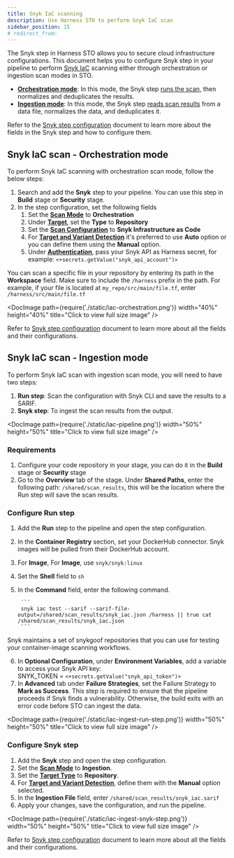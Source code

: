 ```yaml
---
title: Snyk IaC scanning
description: Use Harness STO to perform Snyk IaC scan
sidebar_position: 15
# redirect_from:
---
```


The Snyk step in Harness STO allows you to secure cloud infrastructure configurations. This document helps you to configure Snyk step in your pipeline to perform [Snyk IaC](https://docs.snyk.io/scan-using-snyk/snyk-iac) scanning either through orchestration or ingestion scan modes in STO.

- [**Orchestration mode**](#snyk-container-scan---orchestration-mode): In this mode, the Snyk step [runs the scan](/docs/security-testing-orchestration/key-concepts/run-an-orchestrated-scan-in-sto), then normalizes and deduplicates the results.
- [**Ingestion mode**](#snyk-container-scan---ingestion-mode): In this mode, the Snyk step [reads scan results](/docs/security-testing-orchestration/key-concepts/ingest-scan-results-into-an-sto-pipeline) from a data file, normalizes the data, and deduplicates it.

Refer to the [Snyk step configuration](./snyk-scanner-reference) document to learn more about the fields in the Snyk step and how to configure them.


## Snyk IaC scan - Orchestration mode

To perform Snyk IaC scanning with orchestration scan mode, follow the below steps:

1. Search and add the **Snyk** step to your pipeline. You can use this step in **Build** stage or **Security** stage.
2. In the step configuration, set the following fields
    1. Set the [**Scan Mode**](./snyk-scanner-reference#scan-mode) to **Orchestration**
    2. Under [**Target**](./snyk-scanner-reference#target), set the **Type** to **Repository**
    3. Set the [**Scan Configuration**](./snyk-scanner-reference#scan-configuration) to **Snyk Infrastructure as Code**
    4. For [**Target and Variant Detection**](./snyk-scanner-reference#target-and-variant-detection) it's preferred to use **Auto** option or you can define them using the **Manual** option. 
    5. Under [**Authentication**](./snyk-scanner-reference#authentication), pass your Snyk API as Harness secret, for example: `<+secrets.getValue("snyk_api_account")>`

You can scan a specific file in your repository by entering its path in the **Workspace** field. Make sure to include the `/harness` prefix in the path. For example, if your file is located at `my_repo/src/main/file.tf`, enter `/harness/src/main/file.tf`

<DocImage path={require('./static/iac-orchestration.png')} width="40%" height="40%" title="Click to view full size image" />

Refer to [Snyk step configuration](./snyk-scanner-reference.md) document to learn more about all the fields and their configurations.

## Snyk IaC scan - Ingestion mode

To perform Snyk IaC scan with ingestion scan mode, you will need to have two steps:

1. **Run step**: Scan the configuration with Snyk CLI and save the results to a SARIF.
2. **Snyk step**: To ingest the scan results from the output.

<DocImage path={require('./static/iac-pipeline.png')} width="50%" height="50%" title="Click to view full size image" />

### Requirements

1. Configure your code repository in your stage, you can do it in the **Build** stage or **Security** stage
2. Go to the **Overview** tab of the stage. Under **Shared Paths**, enter the following path: `/shared/scan_results`, this will be the location where the Run step will save the scan results.


### Configure Run step

1. Add the **Run** step to the pipeline and open the step configuration.
2. In the **Container Registry** section, set your DockerHub connector. Snyk images will be pulled from their DockerHub account.
3. For **Image**, For **Image**, use `snyk/snyk:linux`
4. Set the **Shell** field to `sh`
5. In the **Command** field, enter the following command.

        ```
        snyk iac test --sarif --sarif-file-output=/shared/scan_results/snyk_iac.json /harness || true cat /shared/scan_results/snyk_iac.json
        ```
Snyk maintains a set of snykgoof repositories that you can use for testing your container-image scanning workflows.

6. In **Optional Configuration**, under **Environment Variables**, add a variable to access your Snyk API key: \
SNYK_TOKEN = `<+secrets.getValue("snyk_api_token")>`
7. In **Advanced** tab under **Failure Strategies**, set the Failure Strategy to **Mark as Success**. This step is required to ensure that the pipeline proceeds if Snyk finds a vulnerability. Otherwise, the build exits with an error code before STO can ingest the data.

<DocImage path={require('./static/iac-ingest-run-step.png')} width="50%" height="50%" title="Click to view full size image" />

### Configure Snyk step

1. Add the **Snyk** step and open the step configuration.
2. Set the [**Scan Mode**](./snyk-scanner-reference#scan-mode) to **Ingestion**.
3. Set the [**Target Type**](./snyk-scanner-reference#target) to **Repository**.
4. For [**Target and Variant Detection**](./snyk-scanner-reference#target-and-variant-detection), define them with the **Manual** option selected.
5. In the **Ingestion File** field, enter `/shared/scan_results/snyk_iac.sarif`
6. Apply your changes, save the configuration, and run the pipeline.

<DocImage path={require('./static/iac-ingest-snyk-step.png')} width="50%" height="50%" title="Click to view full size image" />

Refer to [Snyk step configuration](./snyk-scanner-reference.md) document to learn more about all the fields and their configurations.
